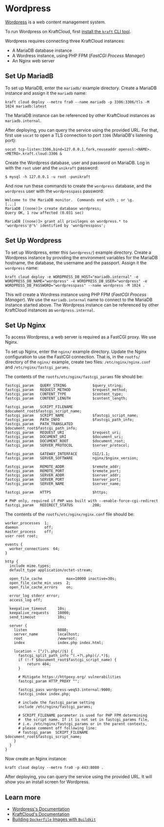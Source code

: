# Wordpress

[Wordpress](https://wordpress.com/) is a web content management system.

To run Wordpress on KraftCloud, first [install the `kraft` CLI tool](https://unikraft.org/docs/cli).

Wordpress requires connecting three KraftCloud instances:

* A MariaDB database instance
* A Wordress instance, using PHP FPM (*FastCGI Process Manager*)
* An Nginx web server

## Set Up MariadB

To set up MariaDB, enter the `mariadb/` example directory.
Create a MariaDB instance and assign it the `mariadb` name:

```console
kraft cloud deploy --metro fra0 --name mariadb -p 3306:3306/tls -M 1024 mariadb:latest
```

The MariaDB instance can be referenced by other KraftCloud instances as `mariadb.internal`.

After deploying, you can query the service using the provided URL.
For that, first use `socat` to open a TLS connection to port `3306` (MariaDB's listening port):

```console
socat tcp-listen:3306,bind=127.0.0.1,fork,reuseaddr openssl:<NAME>.<METRO>.kraft.cloud:3306 &
```

Create the Wordpress database, user and password on MariaDB.
Log in with the `root` user and the `unikraft` password:

```console
$ mysql -h 127.0.0.1 -u root -punikraft
```

And now run these commands to create the `wordpress` database, and the `wordpress` user with the `wordpresspass` password:

```
Welcome to the MariaDB monitor.  Commands end with ; or \g.
[...]
MariaDB [(none)]> create database wordpress;
Query OK, 1 row affected (0.031 sec)

MariaDB [(none)]> grant all privileges on wordpress.* to 'wordpress'@'%' identified by 'wordpresspass';
```

## Set Up Wordpress

To set up Wordpress, enter this (`wordpress/`) example directory.
Create a Wordpress instance by providing the environment variables for the MariaDB hostname, the database, the username and the passport.
Assign it the `wordpress` name:

```
kraft cloud deploy -e WORDPRESS_DB_HOST="mariadb.internal" -e WORDPRESS_DB_NAME="wordpress" -e WORDPRESS_DB_USER="wordpress" -e WORDPRESS_DB_PASSWORD="wordpresspass" --name wordpress -M 1024 .
```

This will create a Wordress instance using PHP FPM (*FastCGI Process Manager*).
We use the `mariadb.internal` name to connect to the MariaDB instance started above.
The Wordpress instance can be referenced by other KraftCloud instances as `wordpress.internal`.

## Set Up Nginx

To access Wordpress, a web server is required as a FastCGI proxy.
We use Nginx.

To set up Nginx, enter the `nginx/` example directory.
Update the Nginx configuration to use the FastCGI connection.
That is, in the `rootfs/` directory of the `nginx/` example, create two files: `/etc/nginx/nginx.conf` and `/etc/nginx/fastcgi_params`.

The contents of the `rootfs/etc/nginx/fastcgi_params` file should be:

```text
fastcgi_param   QUERY_STRING            $query_string;
fastcgi_param   REQUEST_METHOD          $request_method;
fastcgi_param   CONTENT_TYPE            $content_type;
fastcgi_param   CONTENT_LENGTH          $content_length;

fastcgi_param   SCRIPT_FILENAME         $document_root$fastcgi_script_name;
fastcgi_param   SCRIPT_NAME             $fastcgi_script_name;
fastcgi_param   PATH_INFO               $fastcgi_path_info;
fastcgi_param   PATH_TRANSLATED         $document_root$fastcgi_path_info;
fastcgi_param   REQUEST_URI             $request_uri;
fastcgi_param   DOCUMENT_URI            $document_uri;
fastcgi_param   DOCUMENT_ROOT           $document_root;
fastcgi_param   SERVER_PROTOCOL         $server_protocol;

fastcgi_param   GATEWAY_INTERFACE       CGI/1.1;
fastcgi_param   SERVER_SOFTWARE         nginx/$nginx_version;

fastcgi_param   REMOTE_ADDR             $remote_addr;
fastcgi_param   REMOTE_PORT             $remote_port;
fastcgi_param   SERVER_ADDR             $server_addr;
fastcgi_param   SERVER_PORT             $server_port;
fastcgi_param   SERVER_NAME             $server_name;

fastcgi_param   HTTPS                   $https;

# PHP only, required if PHP was built with --enable-force-cgi-redirect
fastcgi_param   REDIRECT_STATUS         200;
```

The contents of the `rootfs/etc/nginx/nginx.conf` file should be:

```text
worker_processes  1;
daemon            off;
master_process    off;
user root root;

events {
  worker_connections  64;
}

http {
  include mime.types;
  default_type application/octet-stream;

  open_file_cache           max=10000 inactive=30s;
  open_file_cache_min_uses  2;
  open_file_cache_errors    on;

  error_log stderr error;
  access_log off;

  keepalive_timeout     10s;
  keepalive_requests    10000;
  send_timeout          10s;

  server {
    listen              8080;
    server_name         localhost;
    root                /wwwroot;
    index               index.php index.html;

    location ~ [^/]\.php(/|$) {
      fastcgi_split_path_info ^(.+?\.php)(/.*)$;
      if (!-f $document_root$fastcgi_script_name) {
          return 404;
      }

      # Mitigate https://httpoxy.org/ vulnerabilities
      fastcgi_param HTTP_PROXY "";

      fastcgi_pass wordpress-weq53.internal:9000;
      fastcgi_index index.php;

      # include the fastcgi_param setting
      include /etc/nginx/fastcgi_params;

      # SCRIPT_FILENAME parameter is used for PHP FPM determining
      #  the script name. If it is not set in fastcgi_params file,
      # i.e. /etc/nginx/fastcgi_params or in the parent contexts,
      # please comment off following line:
      # fastcgi_param  SCRIPT_FILENAME   $document_root$fastcgi_script_name;
    }
  }
}
```

Now create an Nginx instance:

```console
kraft cloud deploy --metro fra0 -p 443:8080 .
```

After deploying, you can query the service using the provided URL.
It will show you an install screen for Wordpress.

## Learn more

- [Wordpress's Documentation](https://wordpress.org/documentation/)
- [KraftCloud's Documentation](https://docs.kraft.cloud)
- [Building `Dockerfile` Images with `Buildkit`](https://unikraft.org/guides/building-dockerfile-images-with-buildkit)
